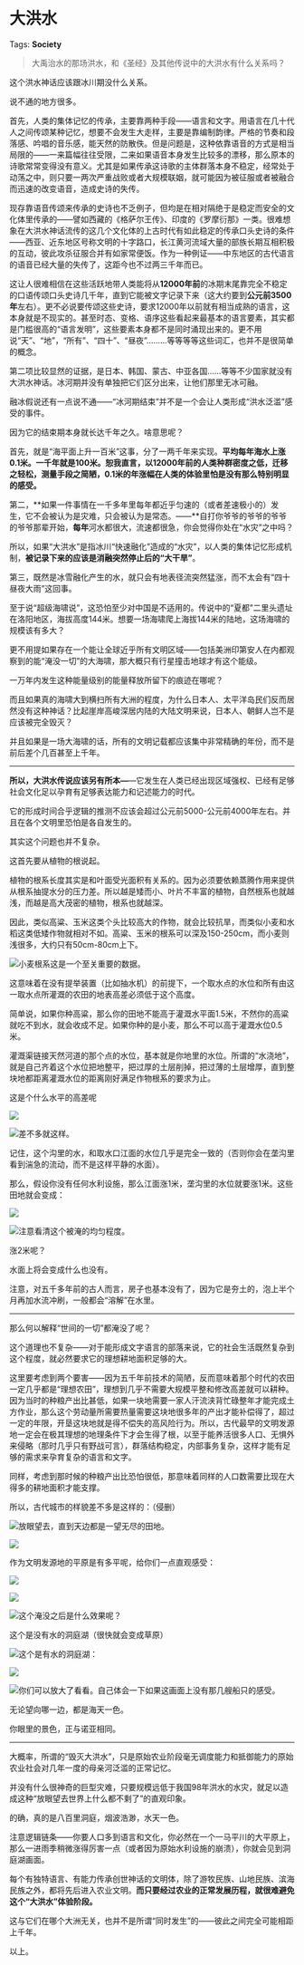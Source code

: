 # 大洪水

Tags: **Society**

> 大禹治水的那场洪水，和《圣经》及其他传说中的大洪水有什么关系吗？



这个洪水神话应该跟冰川期没什么关系。

说不通的地方很多。

首先，人类的集体记忆的传承，主要靠两种手段——语言和文字。用语言在几十代人之间传颂某种记忆，想要不会发生大走样，主要是靠编制韵律。严格的节奏和段落感、吟唱的音乐感，能天然的防散佚。但是问题是，这种依靠语音的方式是相当局限的——一来篇幅往往受限，二来如果语音本身发生比较多的漂移，那么原本的诗歌常常变得没有意义。尤其是如果传承这诗歌的主体群落本身不稳定，经常处于动荡之中，则只要一两次严重战败或者大规模联姻，就可能因为被征服或者被融合而迅速的改变语音，造成史诗的失传。

现存靠语音传颂来传承的史诗也不乏例子，但均是在相对隔绝于是稳定而安全的文化体里传承的——譬如西藏的《格萨尔王传》、印度的《罗摩衍那》一类。很难想象在大洪水神话流传的这几个文化体的上古时代有如此稳定的传承口头史诗的条件——西亚、近东地区号称文明的十字路口，长江黄河流域大量的部族长期互相积极的互动，彼此攻杀征服合并有如家常便饭。作为一种例证——中东地区的古代语言的语音已经大量的失传了，这距今也不过两三千年而已。

这让人很难相信在这些活跃地带人类能将从**12000年前**的冰期末尾靠完全不稳定的口语传颂口头史诗几千年，直到它能被文字记录下来（这大约要到**公元前3500年**左右）。更不必说要传颂这些史诗，要求12000年以前就有相当成熟的语言，这本身就是不现实的。甚至时态、变格、语序这些看起来最基本的语言要素，其实都是门槛很高的“语言发明”，这些要素本身都不是同时涌现出来的。更不用说“天”、“地”，“所有”、“四十”、“昼夜”………等等等等这些词汇，也并不是很简单的概念。

第二项比较显然的证据，是日本、韩国、蒙古、中亚各国……等等不少国家就没有大洪水神话。冰河期并没有单独把它们区分出来，让他们那里无冰可融。

融冰假说还有一点说不通——“冰河期结束”并不是一个会让人类形成“洪水泛滥”感受的事件。

因为它的结束期本身就长达千年之久。啥意思呢？

首先，就是“海平面上升一百米”这事，分了一两千年来实现。**平均每年海水上涨0.1米。一千年就是100米。恕我直言，以12000年前的人类种群密度之低，迁移之轻松，测量手段之简陋，0.1米的年涨幅在人类的体验里怕是没有那么特别明显的感受。**

第二，**如果一件事情在一千多年里每年都近乎匀速的（或者差速极小的）发生，它不会被认为是灾难，只会被认为是常态。——**自打你爷爷的爷爷的爷爷的爷爷那辈开始，**每年**河水都很大，流速都很急，你会觉得你处在“水灾”之中吗？

所以，如果“大洪水”是指冰川“快速融化”造成的“水灾”，以人类的集体记忆形成机制，**被记录下来的应该是消融突然停止后的“大干旱”**。

第三，既然是冰雪融化产生的水，就只会有地表径流突然猛涨，而不太会有“四十昼夜大雨”这回事。

至于说“超级海啸说”，这恐怕至少对中国是不适用的。传说中的“夏都”二里头遗址在洛阳地区，海拔高度144米。想要一场海啸爬上海拔144米的陆地，这场海啸的规模该有多大？

更不用提如果存在一个能让全球近乎所有文明区域——包括美洲印第安人在内都观察到的能“淹没一切”的大海啸，那大概只有行星撞击地球才有这个能级。

一万年内发生这种能量级别的能量释放所留下的痕迹在哪呢？

而且如果真的海啸大到横扫所有大洲的程度，为什么日本人、太平洋岛民们反而居然没有这种神话？比起崖岸高峻深居内陆的大陆文明来说，日本人、朝鲜人岂不是应该被完全毁灭？

并且如果是一场大海啸的话，所有的文明记载都应该集中非常精确的年份，而不是前后差个几百甚至上千年。



---

**所以，大洪水传说应该另有所本—**—它发生在人类已经出现区域强权、已经有足够社会文化足以孕育有足够表达能力和记述能力的时代。

它的形成时间合乎逻辑的推测不应该会超过公元前5000-公元前4000年左右。并且在各个文明里恐怕是各自发生的。

其实这个问题也并不复杂。

这首先要从植物的根说起。

植物的根系长度其实是和叶面受光面积有关系的。因为必须要依赖蒸腾作用来提供从根系抽提水分的压力差。所以越是矮而小、叶片不丰富的植物，自然根系也就越浅，而越是高大茂密的植物，根系也就越深。

因此，类似高粱、玉米这类个头比较高大的作物，就会比较抗旱，而类似小麦和水稻这类低矮作物就相对不如。高粱、玉米的根系可以深及150-250cm，而小麦则浅很多，大约只有50cm-80cm上下。

![](https://pica.zhimg.com/50/v2-36d5fd3face1a9ad4747a960aeaf4429_720w.jpg?source=1940ef5c)小麦根系这是一个至关重要的数据。

这意味着在没有提举装置（比如抽水机）的前提下，一个取水点的水位和所有由这一取水点所灌溉的农田的地表高差必须低于这个高度。

简单说，如果你种高粱，那么你的田地不能高于灌溉水平面1.5米，不然你的高粱就吃不到水，就会收成不足。如果你种的是小麦，那么不可以高于灌溉水位0.5米。

灌溉渠链接天然河道的那个点的水位，基本就是你地里的水位。所谓的“水浇地”，就是自己齐着这个水位把地整平，把过厚的土层削掉，把过薄的土层增厚，直到整块地都距离灌溉水位的距离刚好满足作物根系的要求为止。

这是个什么水平的高差呢

![](https://pic3.zhimg.com/50/v2-b4d82ece90dc8b4ab62ed5d7383f9ffd_720w.jpg?source=1940ef5c)  


![](https://pic2.zhimg.com/50/v2-0e2a034f049290ba4df92ccb643e0642_720w.jpg?source=1940ef5c)差不多就这样。

记住，这个沟里的水，和取水口江面的水位几乎是完全一致的（否则你会在垄沟里看到湍急的流动，而不是这样平静的水面）。

那么，假设你没有任何水利设施，那么江面涨1米，垄沟里的水位就要涨1米。这些田地就会变成：

![](https://pic1.zhimg.com/50/v2-4a140464a0e6eef0a11eb830a7ca950a_720w.jpg?source=1940ef5c)  


![](https://pic2.zhimg.com/50/v2-6129c0c2649976ad936bc0e935151504_720w.jpg?source=1940ef5c)注意看清这个被淹的均匀程度。

涨2米呢？

  


水面上将会变成什么也没有。

注意，对五千多年前的古人而言，房子也基本没有了，因为它是夯土的，泡上半个月再加水流冲刷，一般都会“溶解”在水里。



---

那么何以解释“世间的一切”都淹没了呢？

这个道理也不复杂——对于能形成文字语言的部落来说，它的社会生活既然复杂到这个程度，就必然要求它的理想耕地面积足够的大。

这里要考虑到两个要害——因为五千年前技术的简陋，反而意味着那个时代的农田一定几乎都是“理想农田”，理想到几乎不需要大规模平整和修改高差就可以耕种。因为当时的种粮产出比甚低，如果一块地需要一家人汗流浃背忙碌整年才能完成土方作业，那么这个劳动量所需要热量需要这块地很多年的产出才能补偿得了，超过一定的年限，开垦这块地就是得不偿失的高风险行为。所以，古代最早的文明发源地一定会在极其理想的地理条件下才会生得了根，以至于能养活很多人口、无惧外来侵略（那时几乎只有野战可言），群落结构稳定，内部事务复杂，这样才能有足够的需求来孕育复杂的语言和文字。

同样，考虑到那时候的种粮产出比恐怕很低，那意味着同样的人口数需要比现在大得多的耕地面积才能支撑。

所以，古代城市的样貌差不多是这样的：（侵删）

![](https://pic3.zhimg.com/50/v2-4d9a3dd611747b60e02ab9acd0de45f6_720w.jpg?source=1940ef5c)放眼望去，直到天边都是一望无尽的田地。

  


![](https://pica.zhimg.com/50/v2-615a18b85d337ae1d3af9d8fb92d4071_720w.jpg?source=1940ef5c)  


作为文明发源地的平原是有多平呢，给你们一点直观感受：

![](https://pica.zhimg.com/50/v2-549589953ce9b76a6f08c9651c26ba4f_720w.jpg?source=1940ef5c)  


![](https://pic2.zhimg.com/50/v2-951ed8d570fd6c21e8076f391db89617_720w.jpg?source=1940ef5c)  


![](https://picx.zhimg.com/50/v2-3a0812f1dc7d1170f28e47fbd8ff53c9_720w.jpg?source=1940ef5c)这个淹没之后是什么效果呢？

这个是没有水的洞庭湖（很快就会变成草原）

![](https://pic3.zhimg.com/50/v2-768123a2d3a510f8f697f23f171f6ee3_720w.jpg?source=1940ef5c)这个是有水的洞庭湖：

![](https://pic2.zhimg.com/50/v2-36be2b83fd0f664bd70500bd211f2b09_720w.jpg?source=1940ef5c)  


![](https://pic2.zhimg.com/50/v2-2e6c087b6f45b04ee5dada5c77111d75_720w.jpg?source=1940ef5c)你们可以放大了看看。自己体会一下如果这画面上没有那几艘船只的感受。

无论望向哪一边，都是海天一色。

你眼里的景色，正与诺亚相同。



---

大概率，所谓的“毁灭大洪水”，只是原始农业阶段毫无调度能力和抵御能力的原始农业社会对几年一度的母亲河泛滥的正常记忆。

并没有什么很神奇的巨型灾难，只要规模远低于我国98年洪水的水灾，就足以造成这种“放眼望去世界上什么都不剩了”的直观印象。

的确，真的是八百里洞庭，烟波浩渺，水天一色。

注意逻辑链条——你要人口多到语言和文化，你必然在一个一马平川的大平原上，那么一进雨季稍微涨得厉害一点（或者因为原始水利设施的崩溃），你就会见到洞庭湖画面。

每个有独特语言、有能力传承创世神话的文明体，除了游牧民族、山地民族、滨海民族之外，都将先后进入农业文明。**而只要经过农业的正常发展历程，就很难避免这个“大洪水”体验阶段。**

这与它们在哪个大洲无关，也并不是所谓“同时发生”的——彼此之间完全可能相距上千年。

以上。



